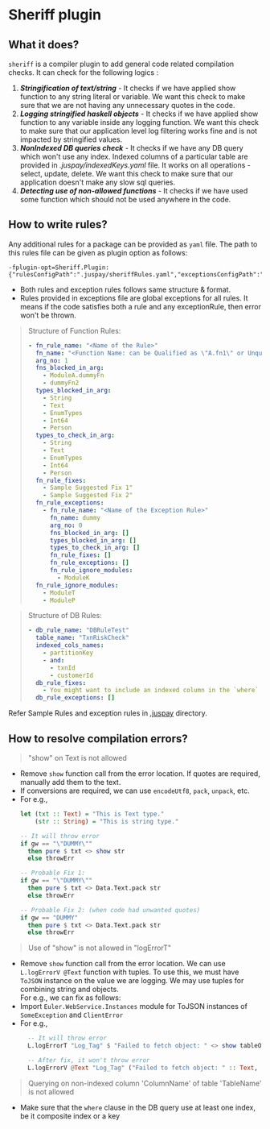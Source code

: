 # Sheriff plugin
## What it does?
`sheriff` is a compiler plugin to add general code related compilation checks. It can check for the following logics :
1. ***Stringification of text/string*** - It checks if we have applied show function to any string literal or variable. We want this check to make sure that we are not having any unnecessary quotes in the code.
2. ***Logging stringified haskell objects*** - It checks if we have applied show function to any variable inside any logging function. We want this check to make sure that our application level log filtering works fine and is not impacted by stringified values.
3. ***NonIndexed DB queries check*** - It checks if we have any DB query which won't use any index. Indexed columns of a particular table are provided in *.juspay/indexedKeys.yaml* file. It works on all operations - select, update, delete. We want this check to make sure that our application doesn't make any slow sql queries.
4. ***Detecting use of non-allowed functions*** - It checks if we have used some function which should not be used anywhere in the code.

## How to write rules?
Any additional rules for a package can be provided as `yaml` file. The path to this rules file can be given as plugin option as follows: <br>
```cabal
-fplugin-opt=Sheriff.Plugin:{"rulesConfigPath":".juspay/sheriffRules.yaml","exceptionsConfigPath":".juspay/sheriffExceptionRules.yaml"}
```

- Both rules and exception rules follows same structure & format.
- Rules provided in exceptions file are global exceptions for all rules. It means if the code satisfies both a rule and any exceptionRule, then error won't be thrown.

> Structure of Function Rules:
>```yaml
> - fn_rule_name: "<Name of the Rule>"
>   fn_name: "<Function Name: can be Qualified as \"A.fn1\" or Unqualified as \"fn1\">"
>   arg_no: 1
>   fns_blocked_in_arg:
>     - ModuleA.dummyFn
>     - dummyFn2
>   types_blocked_in_arg:
>     - String
>     - Text
>     - EnumTypes
>     - Int64
>     - Person
>   types_to_check_in_arg:
>     - String
>     - Text
>     - EnumTypes
>     - Int64
>     - Person
>   fn_rule_fixes:
>     - Sample Suggested Fix 1"
>     - Sample Suggested Fix 2"
>   fn_rule_exceptions:
>     - fn_rule_name: "<Name of the Exception Rule>"
>       fn_name: dummy
>       arg_no: 0
>       fns_blocked_in_arg: []
>       types_blocked_in_arg: []
>       types_to_check_in_arg: []
>       fn_rule_fixes: []
>       fn_rule_exceptions: []
>       fn_rule_ignore_modules: 
>         - ModuleK  
>   fn_rule_ignore_modules:
>     - ModuleT
>     - ModuleP
>```

> Structure of DB Rules:
>```yaml
> - db_rule_name: "DBRuleTest"
>   table_name: "TxnRiskCheck"
>   indexed_cols_names: 
>     - partitionKey
>     - and:
>       - txnId
>       - customerId
>   db_rule_fixes:
>     - You might want to include an indexed column in the `where` clause of the query.
>   db_rule_exceptions: []
>```

Refer Sample Rules and exception rules in [.juspay](.juspay/sheriffRules.yaml) directory.

## How to resolve compilation errors?
> "show" on Text is not allowed
  - Remove `show` function call from the error location. If quotes are required, manually add them to the text.
  - If conversions are required, we can use `encodeUtf8`, `pack`, `unpack`, etc.
  - For e.g.,
    ```haskell
    let (txt :: Text) = "This is Text type."
        (str :: String) = "This is string type."
    
    -- It will throw error
    if gw == "\"DUMMY\""
      then pure $ txt <> show str
      else throwErr

    -- Probable Fix 1:
    if gw == "\"DUMMY\""
      then pure $ txt <> Data.Text.pack str
      else throwErr

    -- Probable Fix 2: (when code had unwanted quotes)
    if gw == "DUMMY"
      then pure $ txt <> Data.Text.pack str
      else throwErr
    ```

> Use of "show" is not allowed in "logErrorT"
  - Remove `show` function call from the error location. We can use `L.logErrorV @Text` function with tuples. To use this, we must have `ToJSON` instance on the value we are logging. We may use tuples for combining string and objects. <br>For e.g., we can fix as follows:
  - Import `Euler.WebService.Instances` module for ToJSON instances of `SomeException` and `ClientError`
  - For e.g.,
    ```haskell
      -- It will throw error
      L.logErrorT "Log_Tag" $ "Failed to fetch object: " <> show tableObj

      -- After fix, it won't throw error
      L.logErrorV @Text "Log_Tag" ("Failed to fetch object: " :: Text, tableObj)
    ```

> Querying on non-indexed column 'ColumnName' of table 'TableName' is not allowed
  - Make sure that the `where` clause in the DB query use at least one index, be it composite index or a key
